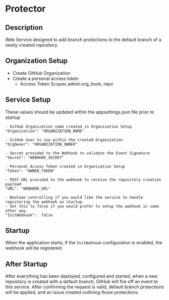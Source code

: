 # Protector

## Description
Web Service designed to add branch protections to the default branch of a newly created repository.

## Organization Setup
* Create GitHub Organization
* Create a personal access token
	* Access Token Scopes admin:org_hook, repo
	
## Service Setup
These values should be updated within the appsettings.json file prior to startup

```
- GitHub Organization name created in Organization Setup
"Organization": "ORGANIZATION_NAME"

- GitHub User to use within the created Organization
"OrgOwner": "ORGANIZATION_OWNER"

- Secret provided to the Webhook to validate the Event Signature
"Secret": "WEBHOOK_SECRET"

- Personal Access Token created in Organization Setup
"Token": "OWNER_TOKEN"

- POST URL provided to the webhook to receive the repository creation payload
"URL": "WEBHOOK_URL"

- Boolean controlling if you would like the service to handle registering the webhook on startup.
- Set this to false if you would prefer to setup the webhook in some other way.
"InitWebhook":  false
```

## Startup
When the application starts, if the `InitWebhook` configuration is enabled, the webhook will be registered.

## After Startup
After everything has been deployed, configured and started, when a new repository is created with a default branch, GitHub will fire off an event to this service. After confirming the request is valid, default branch protections will be applied, and an issue created outlining those protections.